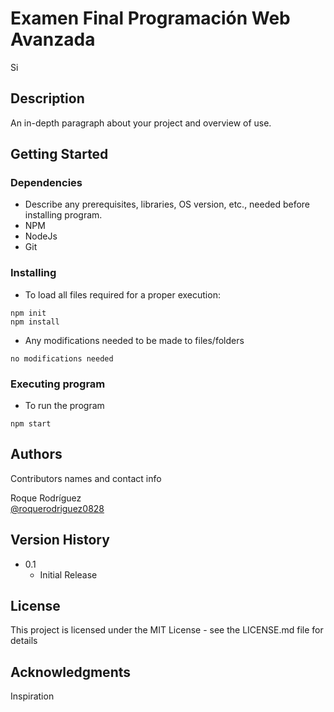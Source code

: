 # Examen Final Programación Web Avanzada

Si

## Description

An in-depth paragraph about your project and overview of use.

## Getting Started

### Dependencies

* Describe any prerequisites, libraries, OS version, etc., needed before installing program.
* NPM
* NodeJs
* Git

### Installing

* To load all files required for a proper execution:
```
npm init
npm install
```
* Any modifications needed to be made to files/folders
```
no modifications needed
```

### Executing program

* To run the program
```
npm start
```

## Authors

Contributors names and contact info

Roque Rodríguez  
[@roquerodriguez0828](https://github.com/roquerodriguez0828)

## Version History

* 0.1
    * Initial Release

## License

This project is licensed under the MIT License - see the LICENSE.md file for details

## Acknowledgments

Inspiration